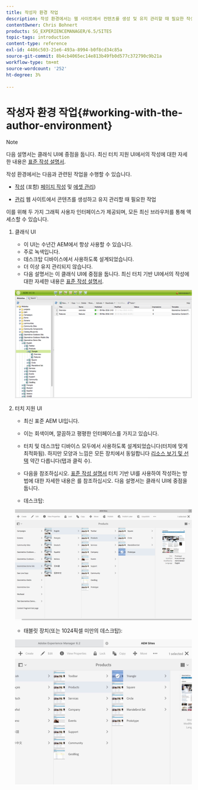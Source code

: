 ```yaml
---
title: 작성자 환경 작업
description: 작성 환경에서는 웹 사이트에서 컨텐츠를 생성 및 유지 관리할 때 필요한 작성(페이지 작성 및 자산 관리 포함) 및 관리와 관련된 작업을 수행할 수 있습니다.
contentOwner: Chris Bohnert
products: SG_EXPERIENCEMANAGER/6.5/SITES
topic-tags: introduction
content-type: reference
exl-id: 4486c503-21e6-493a-8994-b0f8cd34c85a
source-git-commit: 8b4cb4065ec14e813b49fb0d577c372790c9b21a
workflow-type: tm+mt
source-wordcount: '252'
ht-degree: 3%

---
```


# 작성자 환경 작업{#working-with-the-author-environment}

>[!NOTE]
>
>다음 설명서는 클래식 UI에 중점을 둡니다. 최신 터치 지원 UI에서의 작성에 대한 자세한 내용은 [표준 작성 설명서](/help/assets/assets.md).

작성 환경에서는 다음과 관련된 작업을 수행할 수 있습니다.

* [작성](/help/sites-authoring/author.md) (포함) [페이지 작성](/help/sites-authoring/qg-page-authoring.md) 및 [에셋 관리](/help/assets/assets.md))

* [관리](/help/sites-administering/administer-best-practices.md) 웹 사이트에서 콘텐츠를 생성하고 유지 관리할 때 필요한 작업

이를 위해 두 가지 그래픽 사용자 인터페이스가 제공되며, 모든 최신 브라우저를 통해 액세스할 수 있습니다.

1. 클래식 UI

   * 이 UI는 수년간 AEM에서 항상 사용할 수 있습니다.
   * 주로 녹색입니다.
   * 데스크탑 디바이스에서 사용하도록 설계되었습니다.
   * 더 이상 유지 관리되지 않습니다.
   * 다음 설명서는 이 클래식 UI에 중점을 둡니다. 최신 터치 기반 UI에서의 작성에 대한 자세한 내용은 [표준 작성 설명서](/help/sites-authoring/author.md).

   ![chlimage_1-149](assets/chlimage_1-149.png)

1. 터치 지원 UI

   * 최신 표준 AEM UI입니다.
   * 이는 회색이며, 깔끔하고 평평한 인터페이스를 가지고 있습니다.
   * 터치 및 데스크탑 디바이스 모두에서 사용하도록 설계되었습니다(터치에 맞게 최적화됨). 하지만 모양과 느낌은 모든 장치에서 동일합니다 [리소스 보기 및 선택](/help/sites-authoring/basic-handling.md) 약간 다릅니다(탭과 클릭 수).
   * 다음을 참조하십시오. [표준 작성 설명서](/help/sites-authoring/author.md) 터치 기반 UI를 사용하여 작성하는 방법에 대한 자세한 내용은 를 참조하십시오. 다음 설명서는 클래식 UI에 중점을 둡니다.

   * 데스크탑:

   ![chlimage_1-150](assets/chlimage_1-150.png)

   * 태블릿 장치(또는 1024픽셀 미만의 데스크탑):

   ![chlimage_1-7](assets/chlimage_1-7.jpeg)
